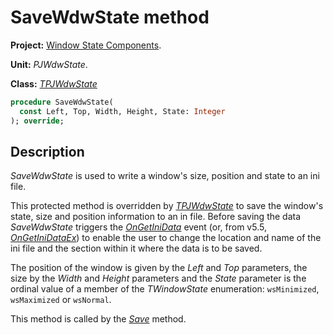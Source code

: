 # SaveWdwState method #

**Project:** [Window State Components](../API.md).

**Unit:** _PJWdwState_.

**Class:** _[TPJWdwState](./TPJWdwState.md)_

```pascal
procedure SaveWdwState(
  const Left, Top, Width, Height, State: Integer
); override;
```

## Description ##

_SaveWdwState_ is used to write a window's size, position and state to an ini file.

This protected method is overridden by _[TPJWdwState](./TPJWdwState.md)_ to save the window's state, size and position information to an in file. Before saving the data _SaveWdwState_ triggers the _[OnGetIniData](./TPJWdwState-OnGetIniData.md)_ event (or, from v5.5, _[OnGetIniDataEx](./TPJWdwState-OnGetIniDataEx.md)_) to enable the user to change the location and name of the ini file and the section within it where the data is to be saved.

The position of the window is given by the _Left_ and _Top_ parameters, the size by the _Width_ and _Height_ parameters and the _State_ parameter is the ordinal value of a member of the _TWindowState_ enumeration: `wsMinimized`, `wsMaximized` or `wsNormal`.

This method is called by the _[Save](./TPJWdwState-Save.md)_ method.